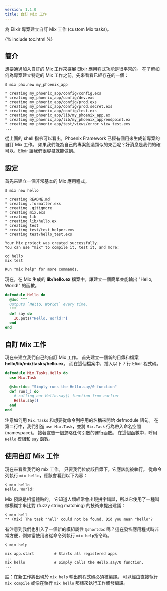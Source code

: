 ```yaml
---
version: 1.1.0
title: 自訂 Mix 工作
---
```


為 Elixir 專案建立自訂 Mix 工作 (custom Mix tasks)。

{% include toc.html %}

## 簡介

想要通過加入自訂的 Mix 工作來擴展 Elixir 應用程式功能是很平常的。
在了解如何為專案建立特定的 Mix 工作之前，先來看看已經存在的一個：

```shell
$ mix phx.new my_phoenix_app

* creating my_phoenix_app/config/config.exs
* creating my_phoenix_app/config/dev.exs
* creating my_phoenix_app/config/prod.exs
* creating my_phoenix_app/config/prod.secret.exs
* creating my_phoenix_app/config/test.exs
* creating my_phoenix_app/lib/my_phoenix_app.ex
* creating my_phoenix_app/lib/my_phoenix_app/endpoint.ex
* creating my_phoenix_app/test/views/error_view_test.exs
...
```

從上面的 shell 指令可以看出，Phoenix Framework 已經有個用來生成新專案的自訂 Mix 工作。
如果我們能為自己的專案創造類似的東西呢？好消息是我們的確可以，Elixir 讓我們很容易就能做到。

## 設定

首先來建立一個非常基本的 Mix 應用程式。

```shell
$ mix new hello

* creating README.md
* creating .formatter.exs
* creating .gitignore
* creating mix.exs
* creating lib
* creating lib/hello.ex
* creating test
* creating test/test_helper.exs
* creating test/hello_test.exs

Your Mix project was created successfully.
You can use "mix" to compile it, test it, and more:

cd hello
mix test

Run "mix help" for more commands.
```

現在，在 Mix 生成的 **lib/hello.ex** 檔案中，讓建立一個簡單並能輸出 "Hello, World!" 的函數。

```elixir
defmodule Hello do
  @doc """
  Outputs `Hello, World!` every time.
  """
  def say do
    IO.puts("Hello, World!")
  end
end
```

## 自訂 Mix 工作

現在來建立我們自己的自訂 Mix 工作。
首先建立一個新的目錄和檔案 **hello/lib/mix/tasks/hello.ex**。
而在這個檔案中，插入以下 7 行 Elixir 程式碼。

```elixir
defmodule Mix.Tasks.Hello do
  use Mix.Task

  @shortdoc "Simply runs the Hello.say/0 function"
  def run(_) do
    # calling our Hello.say() function from earlier
    Hello.say()
  end
end
```

注意如何用 `Mix.Tasks` 和想要從命令列呼用的名稱來開始 defmodule 語句。
在第二行中，我們引進 `use Mix.Task`，並將 `Mix.Task` 行為帶入命名空間 (namespace)。
接著宣告一個忽略任何引數的運行函數。
在這個函數中，呼用 `Hello` 模組和 `say` 函數。

## 使用自訂 Mix 工作

現在來看看我們的 mix 工作。
只要我們位於該目錄下，它應該能被執行。
從命令列執行 `mix hello`，應該會看到以下內容：

```shell
$ mix hello
Hello, World!
```

Mix 預設是相當體貼的。
它知道人類經常會出現拼字錯誤，所以它使用了一種叫做模糊字串比對 (fuzzy string matching) 的技術來提出建議：

```shell
$ mix hell
** (Mix) The task "hell" could not be found. Did you mean "hello"?
```

有注意到我們也引入了一個新的模組屬性 `@shortdoc` 嗎？這在發怖應用程式時非常方便，例如當使用者從命令列執行 `mix help`指令時。

```shell
$ mix help

mix app.start         # Starts all registered apps
...
mix hello             # Simply calls the Hello.say/0 function.
...
```

註：在新工作將出現於 `mix help` 輸出前程式碼必須被編譯。
可以經由直接執行 `mix compile` 或像在執行 `mix hello` 那樣來執行工作觸發編譯。
